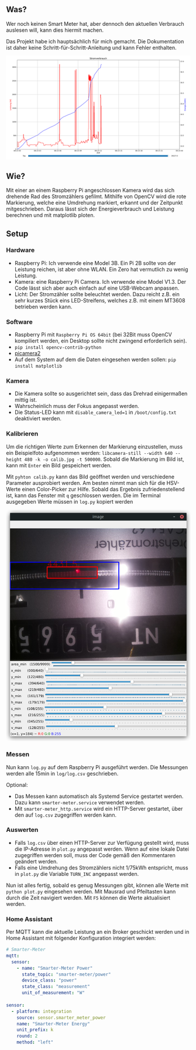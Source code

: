 Was?
----
Wer noch keinen Smart Meter hat, aber dennoch den aktuellen Verbrauch auslesen will,
kann dies hiermit machen.

Das Projekt habe ich hauptsächlich für mich gemacht.
Die Dokumentation ist daher keine Schritt-für-Schritt-Anleitung und kann Fehler enthalten.

![Beispiel: Stromverbrauch an einem Tag](images/plot.png)


Wie?
---
Mit einer an einem Raspberry Pi angeschlossen Kamera wird
das sich drehende Rad des Stromzählers gefilmt.
Mithilfe von OpenCV wird die rote Markierung, welche eine Umdrehung markiert,
erkannt und der Zeitpunkt mitgeschrieben. Daraus lässt sich der Energieverbrauch
und Leistung berechnen und mit matplotlib ploten.


Setup
-----

### Hardware

- Raspberry Pi: Ich verwende eine Model 3B. Ein Pi 2B sollte von der Leistung reichen, ist aber ohne WLAN.
  Ein Zero hat vermutlich zu wenig Leistung.
- Kamera: eine Raspberry Pi Camera. Ich verwende eine Model V1.3.
  Der Code lässt sich aber auch einfach auf eine USB-Webcam anpassen.
- Licht: Der Stromzähler sollte beleuchtet werden. Dazu reicht z.B.
  ein sehr kurzes Stück eins LED-Streifens, welches z.B. mit einem MT3608 betrieben werden kann.

### Software

- Raspberry Pi mit `Raspberry Pi OS 64bit` (bei 32Bit muss OpenCV kompiliert werden,
  ein Desktop sollte nicht zwingend erforderlich sein).
- `pip install opencv-contrib-python`
- [picamera2](https://github.com/raspberrypi/picamera2#installation)
- Auf dem System auf dem die Daten eingesehen werden sollen: `pip install matplotlib`

### Kamera

- Die Kamera sollte so ausgerichtet sein, dass das Drehrad einigermaßen mittig ist.
- Wahrscheinlich muss der Fokus angepasst werden.
- Die Status-LED kann mit `disable_camera_led=1` in `/boot/config.txt` deaktiviert werden.

### Kalibrieren

Um die richtigen Werte zum Erkennen der Markierung einzustellen,
muss ein Beispielfoto aufgenommen werden:
`libcamera-still --width 640 --height 480 -k -o calib.jpg -t 500000`.
Sobald die Markierung im Bild ist, kann mit `Enter` ein Bild gespeichert werden.

Mit `pyhton calib.py` kann das Bild geöffnet werden und verschiedene Parameter ausprobiert werden.
Am besten nimmt man sich für die HSV-Werte einen Color-Picker zur Hilfe.
Sobald das Ergebnis zufriedenstellend ist, kann das Fenster mit `q` geschlossen werden.
Die im Terminal ausgegeben Werte müssen in `log.py` kopiert werden

![Beispiel: Kalibrieren](images/calib.png)

### Messen

Nun kann `log.py` auf dem Raspberry Pi ausgeführt werden. Die Messungen werden alle 15min in `log/log.csv` geschrieben.

Optional:

- Das Messen kann automatisch als Systemd Service gestartet werden.
  Dazu kann `smarter-meter.service` verwendet werden.
- Mit `smarter-meter_http.service` wird ein HTTP-Server gestartet, über den auf `log.csv`
  zugegriffen werden kann.

### Auswerten

- Falls `log.csv` über einen HTTP-Server zur Verfügung gestellt wird, muss die IP-Adresse in `plot.py` angepasst werden.
  Wenn auf eine lokale Datei zugegriffen werden soll, muss der Code gemäß den Kommentaren geändert werden.
- Falls eine Umdrehung des Stromzählers nicht 1/75kWh entspricht, muss in `plot.py` die Variable `TURN_INC` angepasst
  werden.

Nun ist alles fertig, sobald es genug Messungen gibt, können alle Werte mit `python plot.py`
eingesehen werden. Mit Mausrad und Pfeiltasten kann durch die Zeit navigiert werden.
Mit `F5` können die Werte aktualisiert werden.

### Home Assistant

Per MQTT kann die aktuelle Leistung an ein Broker geschickt werden und in Home Assistant mit folgender Konfiguration integriert werden:

```YAML
# Smarter-Meter
mqtt:
  sensor:
    - name: "Smarter-Meter Power"
      state_topic: "smarter-meter/power"
      device_class: "power"
      state_class: "measurement"
      unit_of_measurement: "W"

sensor:
  - platform: integration
    source: sensor.smarter_meter_power
    name: "Smarter-Meter Energy"
    unit_prefix: k
    round: 2
    method: "left"
```

